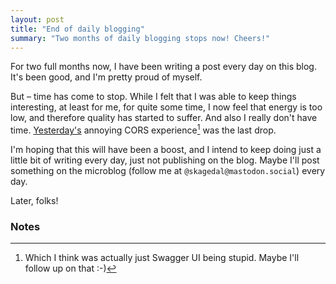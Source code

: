 ```yaml
---
layout: post
title: "End of daily blogging"
summary: "Two months of daily blogging stops now! Cheers!"
---
```

For two full months now, I have been writing a post every day on this blog. It's been good, and I'm pretty proud of myself. 

But – time has come to stop. While I felt that I was able to keep things interesting, at least for me, for quite some time, I now feel that energy is too low, and therefore quality has started to suffer. And also I really don't have time. [Yesterday's](/posts/2023-02-27-generating-client) annoying CORS experience[^1] was the last drop.   

I'm hoping that this will have been a boost, and I intend to keep doing just a little bit of writing every day, just not publishing on the blog. Maybe I'll post something on the microblog (follow me at `@skagedal@mastodon.social`) every day. 

Later, folks!

### Notes

[^1]: Which I think was actually just Swagger UI being stupid. Maybe I'll follow up on that :-)
